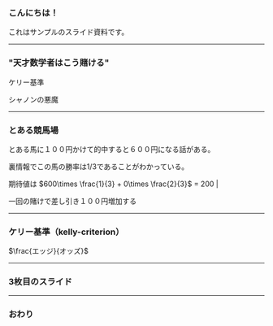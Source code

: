 ### こんにちは！


これはサンプルのスライド資料です。


---

### "天才数学者はこう賭ける"

ケリー基準

シャノンの悪魔

---

### とある競馬場

とある馬に１００円かけて的中すると６００円になる話がある。

裏情報でこの馬の勝率は1/3であることがわかっている。

期待値は $600\times \frac{1}{3} + 0\times \frac{2}{3}$ = 200 |

一回の賭けで差し引き１００円増加する

---

### ケリー基準（kelly-criterion）


$\frac{エッジ}{オッズ}$

---


### 3枚目のスライド


---


### おわり
